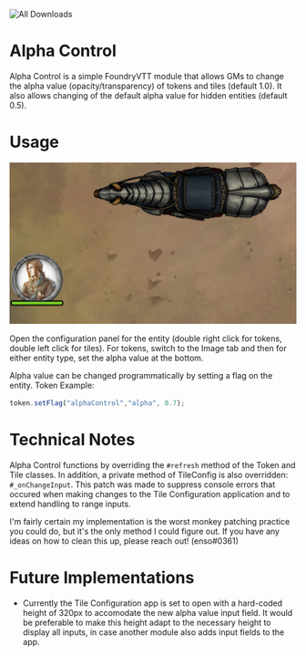 ![All Downloads](https://img.shields.io/github/downloads/jessev14/alphaControl/total?style=for-the-badge)

# Alpha Control

Alpha Control is a simple FoundryVTT module that allows GMs to change the alpha value (opacity/transparency) of tokens and tiles (default 1.0).
It also allows changing of the default alpha value for hidden entities (default 0.5).

# Usage

<img src="/img/alphaControl-demo.gif" width="600">

Open the configuration panel for the entity (double right click for tokens, double left click for tiles).
For tokens, switch to the Image tab and then for either entity type, set the alpha value at the bottom.

Alpha value can be changed programmatically by setting a flag on the entity.
Token Example:
```js
token.setFlag("alphaControl","alpha", 0.7);
```

# Technical Notes

Alpha Control functions by overriding the `#refresh` method of the Token and Tile classes.
In addition, a private method of TileConfig is also overridden: `#_onChangeInput`. This patch was made to suppress console errors that occured when making changes to the Tile Configuration application and to extend handling to range inputs.

I'm fairly certain my implementation is the worst monkey patching practice you could do, but it's the only method I could figure out.
If you have any ideas on how to clean this up, please reach out! (enso#0361)

# Future Implementations
* Currently the Tile Configuration app is set to open with a hard-coded height of 320px to accomodate the new alpha value input field. It would be preferable to make this height adapt to the necessary height to display all inputs, in case another module also adds input fields to the app.

